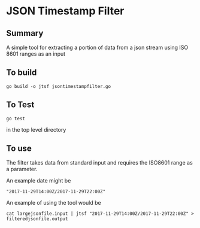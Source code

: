 # JSON Timestamp Filter


## Summary

A simple tool for extracting a portion of data from a json stream using ISO 8601 ranges as an input

## To build

```
go build -o jtsf jsontimestampfilter.go
```

## To Test

```
go test
```
in the top level directory

## To use

The filter takes data from standard input and requires the ISO8601 range as a parameter.

An example date might be

```
"2017-11-29T14:00Z/2017-11-29T22:00Z"
```

An example of using the tool would be

```
cat largejsonfile.input | jtsf "2017-11-29T14:00Z/2017-11-29T22:00Z" > filteredjsonfile.output